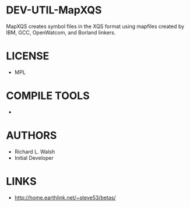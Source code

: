 DEV-UTIL-MapXQS
===============

MapXQS creates symbol files in the XQS format using mapfiles created by IBM, GCC, OpenWatcom, and Borland linkers.

LICENSE
===============
* MPL

COMPILE TOOLS
===============
* 
 
AUTHORS
===============
* Richard L. Walsh
* Initial Developer

LINKS
===============
* http://home.earthlink.net/~steve53/betas/


